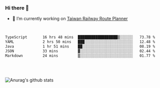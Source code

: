 ### Hi there 👋

- 🔭 I’m currently working on [Taiwan Railway Route Planner](https://github.com/Taiwan-Railway-Route-Planner)

<br/>

<!--START_SECTION:waka-->

```txt
TypeScript       16 hrs 48 mins  ██████████████████▒░░░░░░   73.78 %
YAML             2 hrs 50 mins   ███░░░░░░░░░░░░░░░░░░░░░░   12.48 %
Java             1 hr 51 mins    ██░░░░░░░░░░░░░░░░░░░░░░░   08.19 %
JSON             33 mins         ▓░░░░░░░░░░░░░░░░░░░░░░░░   02.44 %
Markdown         24 mins         ▒░░░░░░░░░░░░░░░░░░░░░░░░   01.77 %
```

<!--END_SECTION:waka-->

<br/>
<br/>

![Anurag's github stats](https://github-readme-stats.vercel.app/api?username=DepickereSven&show_icons=true&theme=tokyonight)



<!--
**DepickereSven/DepickereSven** is a ✨ _special_ ✨ repository because its `README.md` (this file) appears on your GitHub profile.

Here are some ideas to get you started:

- 🔭 I’m currently working on ...
- 🌱 I’m currently learning ...
- 👯 I’m looking to collaborate on ...
- 🤔 I’m looking for help with ...
- 💬 Ask me about ...
- 📫 How to reach me: ...
- 😄 Pronouns: ...
- ⚡ Fun fact: ...
-->
